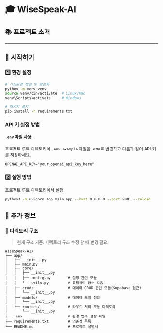 # 🎓 WiseSpeak-AI

## 📚 프로젝트 소개

---
## 🚀 시작하기
### 1️⃣ 환경 설정
```bash
# 가상환경 생성 및 활성화
python -m venv venv
source venv/bin/activate  # Linux/Mac
venv\Scripts\activate     # Windows

# 패키지 설치
pip install -r requirements.txt
```

### API 키 설정 방법
#### `.env` 파일 사용 
프로젝트 루트 디렉토리에 `.env.example` 파일을 .env로 변경하고 다음과 같이 API 키를 저장하세요.
```
OPENAI_API_KEY="your_openai_api_key_here"
```

### 2️⃣ 실행 방법
프로젝트 루트 디렉토리에서 실행
```bash
python3 -m uvicorn app.main:app --host 0.0.0.0 --port 8001 --reload
```

## 📂 추가 정보
### 📁 디렉토리 구조
> 현재 구조 기준. 디렉토리 구조 수정 할 때 변경 필요.
```
WiseSpeak-AI/
├── app/
│   ├── __init__.py
│   ├── main.py
│   ├── core/
│   │   ├── __init__.py
│   │   ├── config.py        # 설정 관련 모듈
│   │   └── utils.py         # 유틸리티 함수 모음
│   ├── cruds                # 데이터 CRUD 관련 모듈(Supabase 접근)
│   │   └── __init__.py
│   ├── models/              # 데이터 모델 정의
│   │   └── __init__.py 
│   └── routers/             # 라우트 처리 모듈 디렉토리
│       └── __init__.py
├── .env                     # 환경 변수 설정 파일
├── requirements.txt         # 의존성 목록
└── README.md                # 프로젝트 설명서
```